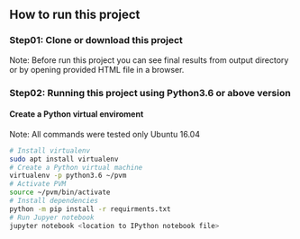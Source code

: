 ## How to run this project
### Step01: Clone or download this project 
Note: Before run this project you can see final results from output directory or by opening provided HTML file in a browser.

### Step02: Running this project using Python3.6 or above version
#### Create a Python virtual enviroment
Note: All commands were tested only Ubuntu 16.04
```bash
# Install virtualenv
sudo apt install virtualenv
# Create a Python virtual machine
virtualenv -p python3.6 ~/pvm
# Activate PVM
source ~/pvm/bin/activate
# Install dependencies
python -m pip install -r requirments.txt
# Run Jupyer notebook
jupyter notebook <location to IPython notebook file>
```
